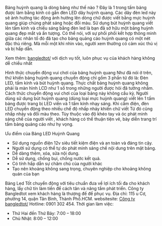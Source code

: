 Bảng huỳnh quang là dòng bảng như thế nào ?
Đây  là 1 trong tấm bảng được làm bằng kính có gắn đèn LED dây huỳnh quang. Các dây đèn led này sẽ ảnh hưởng tác động ảnh hưởng lên dòng chữ được viết bằng mực huỳnh quang giúp chúng phát sáng hoặc đổi màu. Sử dụng bút huỳnh quang viết lên tấm kính và chiếu sáng bằng đèn led là bạn đã sở hữu một bảng huỳnh quang đẹp mắt và ấn tượng.
Có thể nói, với sự phối phối kết hợp thông minh giữa các nhân tố đó đã tạo cho bảng quảng cáo huỳnh quang có một nét đặc thù riêng. Mà mỗi một khi nhìn vào, người xem thường có cảm xúc thú vị và bị hấp dẫn.

Xem thêm: <a href="https://bangledtot.net/">bangledtot/</a> với dịch vụ tốt, luôn phục vụ của khách hàng không dễ chiều nhất

Hình thức chuyển động vui chơi của bảng huỳnh quang
Như đã nói ở trên, thứ khiến bảng huỳnh quang chuyển động chỉ gồm 3 phần tử đó là: Đèn LED, tấm kính và bút huỳnh quang. Thực chất bảng huỳnh quang không phải là màn hình LCD như 1 số trong những người được hỏi đã tưởng nhầm.
Cách thức chuyển động vui chơi của loại bảng này không cầu kỳ. Người dùng sử dụng bút huỳnh quang (dùng loại mực huỳnh quang) viết lên 1 tấm bảng được trang bị LED viền và 1 tấm kính nhạy sáng. Khi cắm điện, đèn LED chuyển động theo nhiều chế độ nhấp nháy khiến chữ viết Từ đó cũng nhấp nháy và đổi màu theo. Tùy thuộc vào độ khéo tay và óc phát minh sáng chế của người viết , khách hàng có thể thuận tiện vẽ, bày diễn trang trí tấm bảng quảng cáo như hy vọng.

Ưu điểm của Bảng LED Huỳnh Quang
 - Sử dụng nguồn điện 12v siêu tiết kiệm điện và an toàn và đáng tin cậy.
 - Người sử dụng có thể tự do phát minh sáng chế nội dung trên mặt bảng.
 - Dễ dàng thêm, xóa, sửa nội dung.
 - Dễ sử dụng, chống bụi, chống nước kết quả.
 - Có tính hấp dẫn sự chăm chú của người khác
 - Tạo nên khoảng không sang trọng, chuyên nghiệp cho khoảng không quán của bạn

Bảng Led Tốt chuyển động với tiêu chuẩn đưa về lợi ích tối đa cho khách hàng, lấy chữ tín làm tiền để cách tân và nâng tầm phát triển. Công ty Bangledtot xem khách hàng là thượng đế để phục vụ.
Địa chỉ: 115  u Cơ, phường 14, quận Tân Bình, Thành Phố.HCM.
websitesite: <a href="https://goo.gl/bản%20đồs/FygbcijG6go8U1cx7">Công ty bangledtot/</a>
HotIine: 0901 302 454.
Thời gian làm việc:
 - Thứ Hai đến Thứ Bảy: 7:00 – 18:00
 - Chủ Nhật: 8:00 – 12:00
